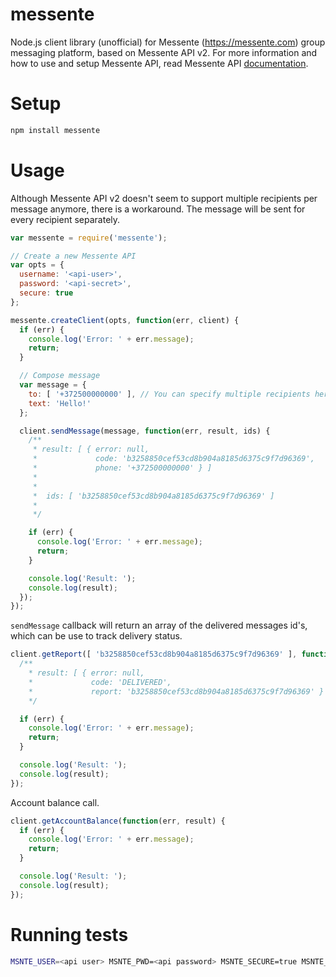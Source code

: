 messente
========

Node.js client library (unofficial) for Messente (https://messente.com) group messaging platform, based on Messente API v2.
For more information and how to use and setup Messente API, read Messente API [documentation](https://messente.com/pages/api).

Setup
========
```bash 
npm install messente
```

Usage
========

Although Messente API v2 doesn't seem to support multiple recipients per message anymore, there is a workaround. The message will be sent for every recipient separately.

```javascript
var messente = require('messente');

// Create a new Messente API
var opts = {
  username: '<api-user>',
  password: '<api-secret>',
  secure: true
};

messente.createClient(opts, function(err, client) {
  if (err) {
    console.log('Error: ' + err.message);
    return;
  }

  // Compose message
  var message = {
    to: [ '+372500000000' ], // You can specify multiple recipients here
    text: 'Hello!'
  };

  client.sendMessage(message, function(err, result, ids) {
    /**
     * result: [ { error: null,
     *             code: 'b3258850cef53cd8b904a8185d6375c9f7d96369',
     *             phone: '+372500000000' } ]
     *
     *
     *  ids: [ 'b3258850cef53cd8b904a8185d6375c9f7d96369' ]
     *
     */

    if (err) {
      console.log('Error: ' + err.message);
      return;
    }

    console.log('Result: ');
    console.log(result);
  });
});
```

`sendMessage` callback will return an array of the delivered messages id's, which can be use to track delivery status.

```javascript
client.getReport([ 'b3258850cef53cd8b904a8185d6375c9f7d96369' ], function(err, result) {
  /**
    * result: [ { error: null,
    *             code: 'DELIVERED',
    *             report: 'b3258850cef53cd8b904a8185d6375c9f7d96369' } ]
    */

  if (err) {
    console.log('Error: ' + err.message);
    return;
  }

  console.log('Result: ');
  console.log(result);
});
```

Account balance call.

```javascript
client.getAccountBalance(function(err, result) {
  if (err) {
    console.log('Error: ' + err.message);
    return;
  }

  console.log('Result: ');
  console.log(result);
});
```

Running tests
========
```bash 
MSNTE_USER=<api user> MSNTE_PWD=<api password> MSNTE_SECURE=true MSNTE_NUMBERS="<comma separated list of numbers>" npm test
```

